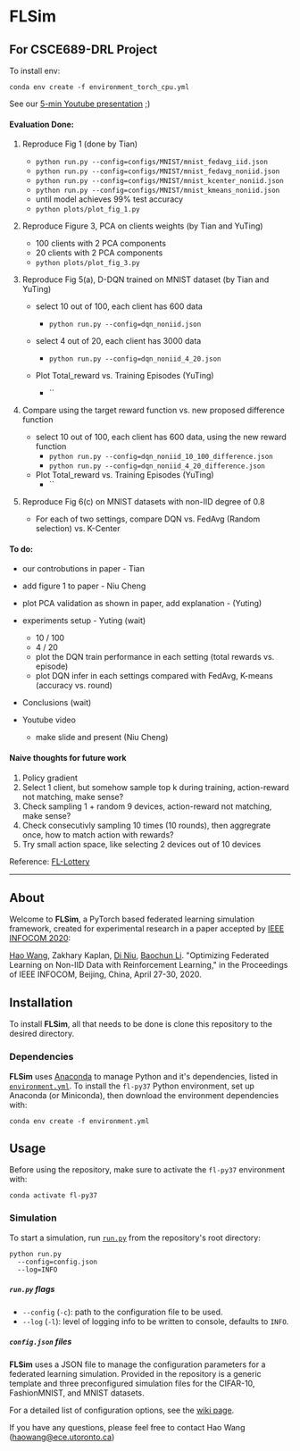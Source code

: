 # FLSim

## For CSCE689-DRL Project

To install env:

```shell
conda env create -f environment_torch_cpu.yml
```

See our [5-min Youtube presentation]() ;) 


#### Evaluation Done:
1. Reproduce Fig 1 (done by Tian)
   * `python run.py --config=configs/MNIST/mnist_fedavg_iid.json`
   * `python run.py --config=configs/MNIST/mnist_fedavg_noniid.json`
   * `python run.py --config=configs/MNIST/mnist_kcenter_noniid.json`
   * `python run.py --config=configs/MNIST/mnist_kmeans_noniid.json`
   * until model achieves 99% test accuracy
   * `python plots/plot_fig_1.py`
  
2. Reproduce Figure 3, PCA on clients weights (by Tian and YuTing)
   * 100 clients with 2 PCA components
   * 20 clients with 2 PCA components
   * `python plots/plot_fig_3.py`
  
3. Reproduce Fig 5(a), D-DQN trained on MNIST dataset (by Tian and YuTing)
   * select 10 out of 100, each client has 600 data
     * `python run.py --config=dqn_noniid.json`
   * select 4 out of 20, each client has 3000 data
     * `python run.py --config=dqn_noniid_4_20.json`

   * Plot Total_reward vs. Training Episodes (YuTing)
     * ``
     
4. Compare using the target reward function vs. new proposed difference function
   * select 10 out of 100, each client has 600 data, using the new reward function
     * `python run.py --config=dqn_noniid_10_100_difference.json`
     * `python run.py --config=dqn_noniid_4_20_difference.json`
   * Plot Total_reward vs. Training Episodes (YuTing)
     * ``
5. Reproduce Fig 6(c) on MNIST datasets with non-IID degree of 0.8
   * For each of two settings, compare DQN vs. FedAvg (Random selection) vs. K-Center


#### To do:

* our controbutions in paper - Tian
  
* add figure 1 to paper - Niu Cheng
* plot PCA validation as shown in paper, add explanation - (Yuting) 
   
* experiments setup - Yuting (wait)
  * 10 / 100
  * 4 / 20
  * plot the DQN train performance in each setting (total rewards vs. episode) 
  * plot DQN infer in each settings compared with FedAvg, K-means (accuracy vs. round)

* Conclusions (wait)
* Youtube video 
  * make slide and present (Niu Cheng)
  

#### Naive thoughts for future work
1. Policy gradient
2. Select 1 client, but somehow sample top k during training, action-reward not matching, make sense? 
3. Check sampling 1 + random 9 devices, action-reward not matching, make sense?
4. Check consecutivly sampling 10 times (10 rounds), then aggregrate once, how to match action with rewards?
5. Try small action space, like selecting 2 devices out of 10 devices


Reference: [FL-Lottery](https://github.com/iQua/fl-lottery/tree/360d9c2d54c12e2631ac123a4dd5ac9184d913f0)

***

## About

Welcome to **FLSim**, a PyTorch based federated learning simulation framework, created for experimental research in a paper accepted by [IEEE INFOCOM 2020](https://infocom2020.ieee-infocom.org):

[Hao Wang](https://www.haow.ca), Zakhary Kaplan, [Di Niu](https://sites.ualberta.ca/~dniu/Homepage/Home.html), [Baochun Li](http://iqua.ece.toronto.edu/bli/index.html). "Optimizing Federated Learning on Non-IID Data with Reinforcement Learning," in the Proceedings of IEEE INFOCOM, Beijing, China, April 27-30, 2020.



## Installation

To install **FLSim**, all that needs to be done is clone this repository to the desired directory.

### Dependencies

**FLSim** uses [Anaconda](https://www.anaconda.com/distribution/) to manage Python and it's dependencies, listed in [`environment.yml`](environment.yml). To install the `fl-py37` Python environment, set up Anaconda (or Miniconda), then download the environment dependencies with:

```shell
conda env create -f environment.yml
```

## Usage

Before using the repository, make sure to activate the `fl-py37` environment with:

```shell
conda activate fl-py37
```

### Simulation

To start a simulation, run [`run.py`](run.py) from the repository's root directory:

```shell
python run.py
  --config=config.json
  --log=INFO
```

##### `run.py` flags

* `--config` (`-c`): path to the configuration file to be used.
* `--log` (`-l`): level of logging info to be written to console, defaults to `INFO`.

##### `config.json` files

**FLSim** uses a JSON file to manage the configuration parameters for a federated learning simulation. Provided in the repository is a generic template and three preconfigured simulation files for the CIFAR-10, FashionMNIST, and MNIST datasets.

For a detailed list of configuration options, see the [wiki page](https://github.com/iQua/flsim/wiki/Configuration).

If you have any questions, please feel free to contact Hao Wang (haowang@ece.utoronto.ca)
